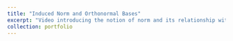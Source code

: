 ```yaml
---
title: "Induced Norm and Orthonormal Bases"
excerpt: "Video introducing the notion of norm and its relationship with inner products, as well as that of orthonormal bases, which simplify the solution to the &quot;finding coefficients&quot; problemeven further. (Currently in production in collaboration with [Animathica](https://www.youtube.com/channel/UCzkyH2bxpesubzc87VxqDiA); the script and animation code can be found in [this repository](https://github.com/animathica/alganim).)"
collection: portfolio
---
```


